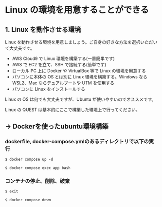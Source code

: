 # Linux の環境を用意することができる

## 1. Linux を動作させる環境

Linux を動作させる環境を用意しましょう。ご自身の好きな方法を選択いただいて大丈夫です。

- AWS Cloud9 で Linux 環境を構築する(一番簡単です)
- AWS で EC2 を立て、SSH で接続する(簡単です)
- ローカル PC 上に Docker や VirtualBox 等で Linux の環境を用意する
- パソコンに本体の OS とは別に Linux 環境を構築する。Windows なら WSL2、Mac ならデュアルブートや UTM を使用する
- パソコンに Linux をインストールする

Linux の OS は何でも大丈夫ですが、Ubuntu が使いやすいのでオススメです。

Linux の QUEST は基本的にここで構築した環境上で行ってください。

## → Dockerを使ったubuntu環境構築

### dockerfile, docker-compose.ymlのあるディレクトリで以下の実行
```shell
$ docker compose up -d

$ docker compose exec app bash
```

### コンテナの停止、削除、破棄

```shell
$ exit

$ docker compose down
```